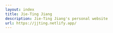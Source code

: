 ```yaml
---
layout: index
title: Jie-Ting Jiang
description: Jie-Ting Jiang's personal website
url: https://jjting.netlify.app/
---
```


